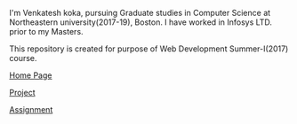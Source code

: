 
I'm Venkatesh koka, pursuing Graduate studies in Computer Science at Northeastern university(2017-19), Boston. I have worked in Infosys LTD. prior to my Masters.

This repository is created for purpose of Web Development Summer-I(2017) course.

[Home Page](https://koka-venkatesh-webdev.herokuapp.com/)

[Project](https://koka-venkatesh-webdev.herokuapp.com/project/index.html)

[Assignment](https://koka-venkatesh-webdev.herokuapp.com/assignment/index.html)
